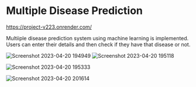 # Multiple Disease Prediction 


https://project-v223.onrender.com/

Multiiple disease prediction system using machine learning is implemented. Users can enter
their details and then check if they have that disease or not.

![Screenshot 2023-04-20 194949](https://user-images.githubusercontent.com/60603263/234511620-490a3e16-510d-419a-9fe1-e7d5a33b86a5.png)
![Screenshot 2023-04-20 195118](https://user-images.githubusercontent.com/60603263/234511627-08bb11a1-ea20-4e70-9e51-ed9ced27600d.png)


![Screenshot 2023-04-20 195333](https://user-images.githubusercontent.com/60603263/234511700-c27fe62c-9b4a-4347-8655-a7195ca8e992.png)

![Screenshot 2023-04-20 201614](https://user-images.githubusercontent.com/60603263/234511724-462075cc-5af6-4fc6-ba76-d10a938302ad.png)
